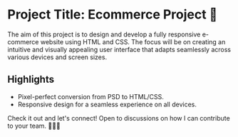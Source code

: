 # Project Title: Ecommerce Project 🎨

The aim of this project is to design and develop a fully responsive e-commerce website using HTML and CSS. The focus will be on creating an intuitive and visually appealing user interface that adapts seamlessly across various devices and screen sizes.

## Highlights

- Pixel-perfect conversion from PSD to HTML/CSS.
- Responsive design for a seamless experience on all devices.

Check it out and let's connect! Open to discussions on how I can contribute to your team. 👩‍💻🚀
